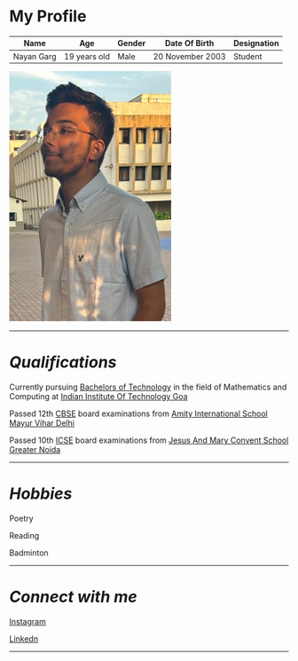 # My Profile

|Name |Age |Gender|Date Of Birth |Designation|
|-----|----|------|--------------|-----------|
|Nayan Garg |19 years old |Male |20 November 2003 |Student|
 
 ![Nayan Garg](https://github.com/nayangarg01/nayangarg01.github.io/blob/main/IMG_9173%20(2).jpg)
 
 ***
 
 # *Qualifications*
 
 Currently pursuing [Bachelors of Technology][2] in the field of Mathematics and Computing at [Indian Institute Of Technology Goa][1]
 
 [1]: https://iitgoa.ac.in/
 [2]: https://en.wikipedia.org/wiki/Bachelor_of_Technology
 
 Passed 12th [CBSE](https://www.cbse.[label](https://www.linkedin.com/in/nayan-garg-905129256/)gov.in/) board examinations from [Amity International School Mayur Vihar Delhi](https://ais.amity.edu/mayurvihar/) 
 
 Passed 10th [ICSE][1] board examinations from [Jesus And Mary Convent School Greater Noida][2]

 [1]: https://cisce.org/
 [2]: (https://www.jmcschoolgn.edu.in/)
 
 ***
 
# *Hobbies*
 
Poetry

Reading

Badminton

***

# *Connect with me*

[Instagram](https://www.instagram.com/nayangarg01/ "Nayan Garg")

[Linkedn](https://www.linkedin.com/in/nayan-garg-905129256/ "Nayan Garg")

 ***





























